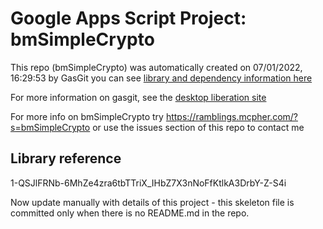 # Google Apps Script Project: bmSimpleCrypto
This repo (bmSimpleCrypto) was automatically created on 07/01/2022, 16:29:53 by GasGit
you can see [library and dependency information here](dependencies.md)

For more information on gasgit, see the [desktop liberation site](https://ramblings.mcpher.com/drive-sdk-and-github/migrategasgit/ "desktop liberation")

For more info on bmSimpleCrypto try https://ramblings.mcpher.com/?s=bmSimpleCrypto or use the issues section of this repo to contact me
## Library reference
1-QSJlFRNb-6MhZe4zra6tbTTriX_IHbZ7X3nNoFfKtlkA3DrbY-Z-S4i

Now update manually with details of this project - this skeleton file is committed only when there is no README.md in the repo.